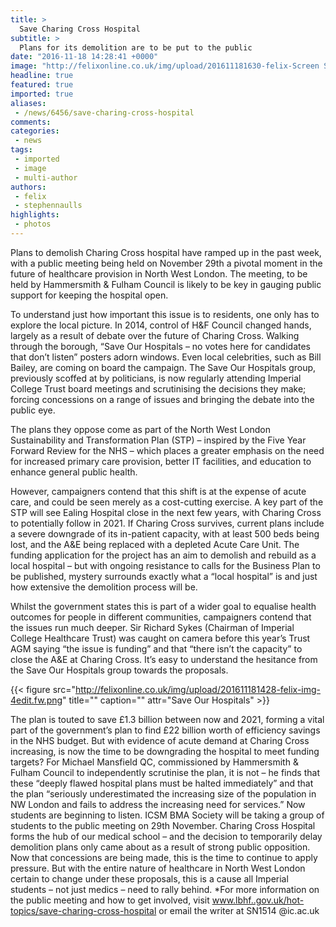 ```yaml
---
title: >
  Save Charing Cross Hospital
subtitle: >
  Plans for its demolition are to be put to the public
date: "2016-11-18 14:28:41 +0000"
image: "http://felixonline.co.uk/img/upload/201611181630-felix-Screen Shot 2016-11-18 at 16.29.44.png"
headline: true
featured: true
imported: true
aliases:
 - /news/6456/save-charing-cross-hospital
comments:
categories:
 - news
tags:
 - imported
 - image
 - multi-author
authors:
 - felix
 - stephennaulls
highlights:
 - photos
---
```


Plans to demolish Charing Cross hospital have ramped up in the past week, with a public meeting being held on November 29th a pivotal moment in the future of healthcare provision in North West London. The meeting, to be held by Hammersmith &amp; Fulham Council is likely to be key in gauging public support for keeping the hospital open.

To understand just how important this issue is to residents, one only has to explore the local picture. In 2014, control of H&amp;F Council changed hands, largely as a result of debate over the future of Charing Cross. Walking through the borough, “Save Our Hospitals – no votes here for candidates that don’t listen” posters adorn windows. Even local celebrities, such as Bill Bailey, are coming on board the campaign. The Save Our Hospitals group, previously scoffed at by politicians, is now regularly attending Imperial College Trust board meetings and scrutinising the decisions they make; forcing concessions on a range of issues and bringing the debate into the public eye.

The plans they oppose come as part of the North West London Sustainability and Transformation Plan (STP) – inspired by the Five Year Forward Review for the NHS – which places a greater emphasis on the need for increased primary care provision, better IT facilities, and education to enhance general public health.

However, campaigners contend that this shift is at the expense of acute care, and could be seen merely as a cost-cutting exercise. A key part of the STP will see Ealing Hospital close in the next few years, with Charing Cross to potentially follow in 2021. If Charing Cross survives, current plans include a severe downgrade of its in-patient capacity, with at least 500 beds being lost, and the A&amp;E being replaced with a depleted Acute Care Unit. The funding application for the project has an aim to demolish and rebuild as a local hospital – but with ongoing resistance to calls for the Business Plan to be published, mystery surrounds exactly what a “local hospital” is and just how extensive the demolition process will be.

Whilst the government states this is part of a wider goal to equalise health outcomes for people in different communities, campaigners contend that the issues run much deeper. Sir Richard Sykes (Chairman of Imperial College Healthcare Trust) was caught on camera before this year’s Trust AGM saying “the issue is funding” and that “there isn’t the capacity” to close the A&amp;E at Charing Cross. It’s easy to understand the hesitance from the Save Our Hospitals group towards the proposals.

{{< figure src="http://felixonline.co.uk/img/upload/201611181428-felix-img-4edit.fw.png" title="" caption="" attr="Save Our Hospitals" >}}

The plan is touted to save £1.3 billion between now and 2021, forming a vital part of the government’s plan to find £22 billion worth of efficiency savings in the NHS budget. But with evidence of acute demand at Charing Cross increasing, is now the time to be downgrading the hospital to meet funding targets? For Michael Mansfield QC, commissioned by Hammersmith &amp; Fulham Council to independently scrutinise the plan, it is not – he finds that these “deeply flawed hospital plans must be halted immediately” and that the plan “seriously underestimated the increasing size of the population in NW London and fails to address the increasing need for services.”
 Now students are beginning to listen. ICSM BMA Society will be taking a group of students to the public meeting on 29th November. Charing Cross Hospital forms the hub of our medical school – and the decision to temporarily delay demolition plans only came about as a result of strong public opposition. Now that concessions are being made, this is the time to continue to apply pressure. But with the entire nature of healthcare in North West London certain to change under these proposals, this is a cause all Imperial students – not just medics –  need to rally behind.
*For more information on the public meeting and how to get involved, visit www.lbhf..gov.uk/hot-topics/save-charing-cross-hospital or email the writer at SN1514 @ic.ac.uk
